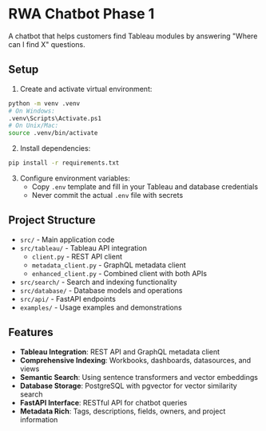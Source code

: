 # RWA Chatbot Phase 1

A chatbot that helps customers find Tableau modules by answering "Where can I find X" questions.

## Setup

1. Create and activate virtual environment:
```bash
python -m venv .venv
# On Windows:
.venv\Scripts\Activate.ps1
# On Unix/Mac:
source .venv/bin/activate
```

2. Install dependencies:
```bash
pip install -r requirements.txt
```

3. Configure environment variables:
   - Copy `.env` template and fill in your Tableau and database credentials
   - Never commit the actual `.env` file with secrets

## Project Structure

- `src/` - Main application code
- `src/tableau/` - Tableau API integration
  - `client.py` - REST API client
  - `metadata_client.py` - GraphQL metadata client
  - `enhanced_client.py` - Combined client with both APIs
- `src/search/` - Search and indexing functionality
- `src/database/` - Database models and operations
- `src/api/` - FastAPI endpoints
- `examples/` - Usage examples and demonstrations

## Features

- **Tableau Integration**: REST API and GraphQL metadata client
- **Comprehensive Indexing**: Workbooks, dashboards, datasources, and views
- **Semantic Search**: Using sentence transformers and vector embeddings
- **Database Storage**: PostgreSQL with pgvector for vector similarity search
- **FastAPI Interface**: RESTful API for chatbot queries
- **Metadata Rich**: Tags, descriptions, fields, owners, and project information
